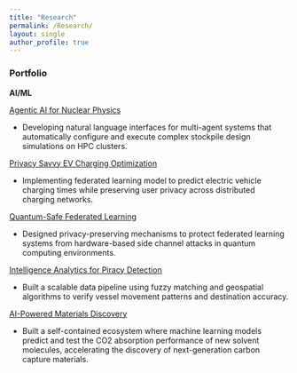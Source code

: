 ```yaml
---
title: "Research"
permalink: /Research/
layout: single
author_profile: true
---
```

### **Portfolio**
**AI/ML**

[Agentic AI for Nuclear Physics](/AAIFNP/)
* Developing natural language interfaces for multi-agent systems that automatically configure and execute complex stockpile design simulations on HPC clusters.

[Privacy Savvy EV Charging Optimization](/PSEVCO/)
* Implementing federated learning model to predict electric vehicle charging times while preserving user privacy across distributed charging networks.

[Quantum-Safe Federated Learning](/QSFL/)
* Designed privacy-preserving mechanisms to protect federated learning systems from hardware-based side channel attacks in quantum computing environments.

[Intelligence Analytics for Piracy Detection](/IAFPD/)
* Built a scalable data pipeline using fuzzy matching and geospatial algorithms to verify vessel movement patterns and destination accuracy.

[AI-Powered Materials Discovery](/AIPMD/)
* Built a self-contained ecosystem where machine learning models predict and test the CO2 absorption performance of new solvent molecules, accelerating the discovery of next-generation carbon capture materials.
